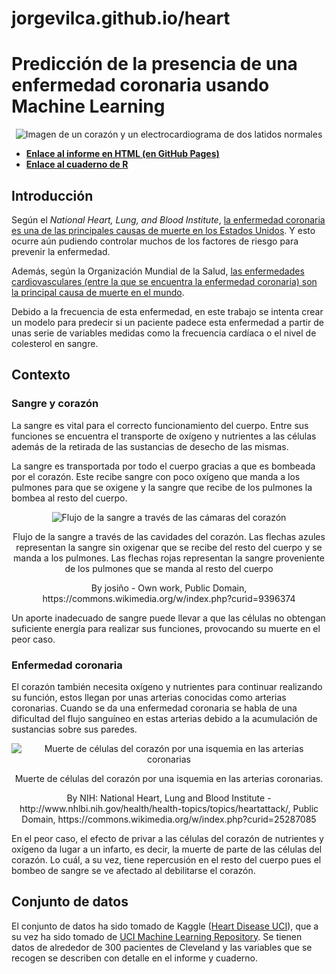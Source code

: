 # jorgevilca.github.io/heart
# Predicción de la presencia de una enfermedad coronaria usando Machine Learning

<p align="center">
    <img src="https://media.tenor.com/bpohKX264QoAAAAC/corazon-latiendo.gif" alt="Imagen de un corazón y un electrocardiograma de dos latidos normales" />
</p>

- [**Enlace al informe en HTML (en GitHub Pages)**](https://carlosdg.github.io/PrediccionEnfermedadCoronaria/)
- [**Enlace al cuaderno de R**](project/notebooks/main.Rmd)

## Introducción

Según el *National Heart, Lung, and Blood Institute*, [la enfermedad coronaria es una de las principales causas de muerte en los Estados Unidos](https://www.nhlbi.nih.gov/health-topics/espanol/enfermedad-coronaria). Y esto ocurre aún pudiendo controlar muchos de los factores de riesgo para prevenir la enfermedad.

Además, según la Organización Mundial de la Salud, [las enfermedades cardiovasculares (entre la que se encuentra la enfermedad coronaria) son la principal causa de muerte en el mundo](https://www.who.int/es/news-room/fact-sheets/detail/cardiovascular-diseases-(cvds)).

Debido a la frecuencia de esta enfermedad, en este trabajo se intenta crear un modelo para predecir si un paciente padece esta enfermedad a partir de unas serie de variables medidas como la frecuencia cardíaca o el nivel de colesterol en sangre.

## Contexto 

### Sangre y corazón

La sangre es vital para el correcto funcionamiento del cuerpo. Entre sus funciones se encuentra el transporte de oxígeno y nutrientes a las células además de la retirada de las sustancias de desecho de las mismas.

La sangre es transportada por todo el cuerpo gracias a que es bombeada por el corazón. Este recibe sangre con poco oxígeno que manda a los pulmones para que se oxigene y la sangre que recibe de los pulmones la bombea al resto del cuerpo.

<p align="center">
  <img src="docs/images/Latidos.gif" alt="Flujo de la sangre a través de las cámaras del corazón" />
  <p align="center">Flujo de la sangre a través de las cavidades del corazón. Las flechas azules representan la sangre sin oxigenar que se recibe del resto del cuerpo y se manda a los pulmones. Las flechas rojas representan la sangre proveniente de los pulmones que se manda al resto del cuerpo</p>
      
  <p align="center">By josiño - Own work, Public Domain, https://commons.wikimedia.org/w/index.php?curid=9396374</p>
</p>

Un aporte inadecuado de sangre puede llevar a que las células no obtengan suficiente energía para realizar sus funciones, provocando su muerte en el peor caso.


### Enfermedad coronaria

El corazón también necesita oxígeno y nutrientes para continuar realizando su función, estos llegan por unas arterias conocidas como arterias coronarias. Cuando se da una enfermedad coronaria se habla de una dificultad del flujo sanguíneo en estas arterias debido a la acumulación de sustancias sobre sus paredes.

<p align="center">
  <img src="docs/images/Heart_attack-NIH.gif" alt="Muerte de células del corazón por una isquemia en las arterias coronarias">
  <p align="center">Muerte de células del corazón por una isquemia en las arterias coronarias.</p>
  
  <p align="center">By NIH: National Heart, Lung and Blood Institute - http://www.nhlbi.nih.gov/health/health-topics/topics/heartattack/, Public Domain, https://commons.wikimedia.org/w/index.php?curid=25287085</p>
</p>

En el peor caso, el efecto de privar a las células del corazón de nutrientes y oxígeno da lugar a un infarto, es decir, la muerte de parte de las células del corazón. Lo cuál, a su vez, tiene repercusión en el resto del cuerpo pues el bombeo de sangre se ve afectado al debilitarse el corazón.

## Conjunto de datos

El conjunto de datos ha sido tomado de Kaggle ([Heart Disease UCI](https://www.kaggle.com/ronitf/heart-disease-uci)), que a su vez ha sido tomado de [UCI Machine Learning Repository](https://archive.ics.uci.edu/ml/datasets/Heart+Disease). Se tienen datos de alrededor de 300 pacientes de Cleveland y las variables que se recogen se describen con detalle en el informe y cuaderno.
